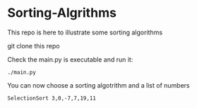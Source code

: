 # Sorting-Algrithms
This repo is here to illustrate some sorting algorithms

git clone this repo

Check the main.py is executable and run it:

`./main.py`

You can now choose a sorting algotrithm and a list of numbers

`SelectionSort 3,0,-7,7,19,11`
